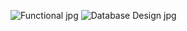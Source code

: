 ![Functional jpg](https://github.com/Mischa79/URL_Shortener/assets/108086501/01f1529b-0a29-4c2e-9266-33749f640de0)
![Database Design jpg](https://github.com/Mischa79/URL_Shortener/assets/108086501/091f2327-41ef-4a30-b40d-9ba072ffaebd)
